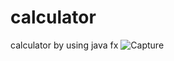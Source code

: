 # calculator
calculator by  using java fx
![Capture](https://user-images.githubusercontent.com/126882358/227540539-aca89e0e-d396-447f-9fd6-25258936bde0.PNG)
